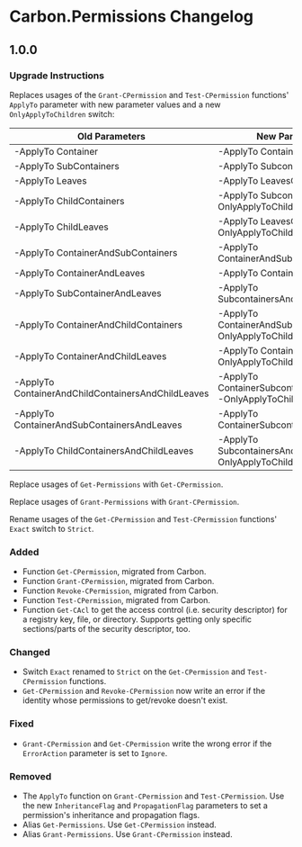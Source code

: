 # Carbon.Permissions Changelog

## 1.0.0

### Upgrade Instructions

Replaces usages of the `Grant-CPermission` and `Test-CPermission` functions' `ApplyTo` parameter with new parameter
values and a new `OnlyApplyToChildren` switch:

| Old Parameters                                     | New Parameters
| -------------------------------------------------- | --------------
| -ApplyTo Container                                 | -ApplyTo ContainerOnly
| -ApplyTo SubContainers                             | -ApplyTo SubcontainersOnly
| -ApplyTo Leaves                                    | -ApplyTo LeavesOnly
| -ApplyTo ChildContainers                           | -ApplyTo SubcontainersOnly -OnlyApplyToChildren
| -ApplyTo ChildLeaves                               | -ApplyTo LeavesOnly -OnlyApplyToChildren
| -ApplyTo ContainerAndSubContainers                 | -ApplyTo ContainerAndSubcontainers
| -ApplyTo ContainerAndLeaves                        | -ApplyTo ContainerAndLeaves
| -ApplyTo SubContainerAndLeaves                     | -ApplyTo SubcontainersAndLeavesOnly
| -ApplyTo ContainerAndChildContainers               | -ApplyTo ContainerAndSubcontainers -OnlyApplyToChildren
| -ApplyTo ContainerAndChildLeaves                   | -ApplyTo ContainerAndLeaves -OnlyApplyToChildren
| -ApplyTo ContainerAndChildContainersAndChildLeaves | -ApplyTo ContainerSubcontainersAndLeaves -OnlyApplyToChildren
| -ApplyTo ContainerAndSubContainersAndLeaves        | -ApplyTo ContainerSubcontainersAndLeaves
| -ApplyTo ChildContainersAndChildLeaves             | -ApplyTo SubcontainersAndLeavesOnly -OnlyApplyToChildren

Replace usages of `Get-Permissions` with `Get-CPermission`.

Replace usages of `Grant-Permissions` with `Grant-CPermission`.

Rename usages of the `Get-CPermission` and `Test-CPermission` functions' `Exact` switch to `Strict`.

### Added

* Function `Get-CPermission`, migrated from Carbon.
* Function `Grant-CPermission`, migrated from Carbon.
* Function `Revoke-CPermission`, migrated from Carbon.
* Function `Test-CPermission`, migrated from Carbon.
* Function `Get-CAcl` to get the access control (i.e. security descriptor) for a registry key, file, or directory.
Supports getting only specific sections/parts of the security descriptor, too.

### Changed

* Switch `Exact` renamed to `Strict` on the `Get-CPermission` and `Test-CPermission` functions.
* `Get-CPermission` and `Revoke-CPermission` now write an error if the identity whose permissions to get/revoke doesn't
  exist.

### Fixed

* `Grant-CPermission` and `Get-CPermission` write the wrong error if the `ErrorAction` parameter is set to `Ignore`.

### Removed

* The `ApplyTo` function on `Grant-CPermission` and `Test-CPermission`. Use the new `InheritanceFlag` and
`PropagationFlag` parameters to set a permission's inheritance and propagation flags.
* Alias `Get-Permissions`. Use `Get-CPermission` instead.
* Alias `Grant-Permissions`. Use `Grant-CPermission` instead.
